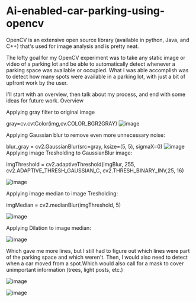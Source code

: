 # Ai-enabled-car-parking-using-opencv
OpenCV is an extensive open source library (available in python, Java, and C++) that's used for image analysis and is pretty neat.

The lofty goal for my OpenCV experiment was to take any static image or video of a parking lot and be able to automatically detect whenever a parking space was available or occupied.
What I was able accomplish was to detect how many spots were available in a parking lot, with just a bit of upfront work by the user.

I'll start with an overview, then talk about my process, and end with some ideas for future work.
Overview

Applying gray filter to original image

gray=cv.cvtColor(img,cv.COLOR_BGR2GRAY)
![image](https://github.com/Vamsi59/Ai-enabled-car-parking-using-opencv/assets/94848154/f091c959-b238-4e98-8916-957cbf029da9)

Applying Gaussian blur to remove even more unnecessary noise:

blur_gray = cv2.GaussianBlur(src=gray, ksize=(5, 5), sigmaX=0)
![image](https://github.com/Vamsi59/Ai-enabled-car-parking-using-opencv/assets/94848154/6d69ec0d-f256-4fbe-9aa3-ccc82bf2bea5)
Applying image Tresholding to GaussianBlur image:

imgThreshold = cv2.adaptiveThreshold(imgBlur, 255, cv2.ADAPTIVE_THRESH_GAUSSIAN_C, cv2.THRESH_BINARY_INV,25, 16)

![image](https://github.com/Vamsi59/Ai-enabled-car-parking-using-opencv/assets/94848154/5e89a6f0-e758-4e2e-a245-e8874191ddcc)

Applying image median to image Tresholding:

imgMedian = cv2.medianBlur(imgThreshold, 5)

![image](https://github.com/Vamsi59/Ai-enabled-car-parking-using-opencv/assets/94848154/3075f971-9de0-4878-842a-398a8af07420)

Applying Dilation to image median:

![image](https://github.com/Vamsi59/Ai-enabled-car-parking-using-opencv/assets/94848154/2065459c-79c7-43e0-9718-53823a672d2e)

Which gave me more lines, but I still had to figure out which lines were part of the parking space and which weren't. Then, I would also need to detect when a car moved from a spot.Which would also call for a mask to cover unimportant information (trees, light posts, etc.)

![image](https://github.com/Vamsi59/Ai-enabled-car-parking-using-opencv/assets/94848154/e7e1e637-7ff8-45fe-b877-6cf477dca426)

![image](https://github.com/Vamsi59/Ai-enabled-car-parking-using-opencv/assets/94848154/be51b85f-78fc-4202-a107-116b8333f728)
